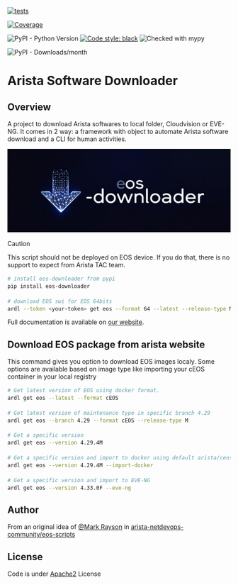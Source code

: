 [![tests](https://github.com/titom73/eos-downloader/actions/workflows/pr-management.yml/badge.svg?event=push)](https://github.com/titom73/eos-downloader/actions/workflows/pr-management.yml)

[![Coverage](https://img.shields.io/endpoint?url=https://gist.githubusercontent.com/titom73/17c473b44b23f1a4c92d3d100644368c/raw/eos-downloader-coverage.json)](https://github.com/titom73/eos-downloader/actions/workflows/coverage-badge.yml)

![PyPI - Python Version](https://img.shields.io/pypi/pyversions/eos-downloader)
[![Code style: black](https://img.shields.io/badge/code%20style-black-000000.svg)](https://github.com/psf/black)
![Checked with mypy](http://www.mypy-lang.org/static/mypy_badge.svg)
<!-- ![GitHub release](https://img.shields.io/github/v/release/titom73/arista-downloader) -->
![PyPI - Downloads/month](https://img.shields.io/pypi/dm/eos-downloader)
<!-- [![pre-commit](https://img.shields.io/badge/pre--commit-enabled-brightgreen?logo=pre-commit&logoColor=white)](https://github.com/pre-commit/pre-commit) -->

# Arista Software Downloader

## Overview

A project to download Arista softwares to local folder, Cloudvision or EVE-NG. It comes in 2 way: a framework with object to automate Arista software download and a CLI for human activities.

<img src='docs/imgs/logo.jpg' class="center" width="800px" />

> [!CAUTION]
> This script should not be deployed on EOS device. If you do that, there is no support to expect from Arista TAC team.

```bash
# install eos-downloader from pypi
pip install eos-downloader

# download EOS swi for EOS 64bits
ardl --token <your-token> get eos --format 64 --latest --release-type M
```

Full documentation is available on [our website](https://titom73.github.io/eos-downloader/).

## Download EOS package from arista website

This command gives you option to download EOS images localy. Some options are available based on image type like importing your cEOS container in your local registry

```bash
# Get latest version of EOS using docker format.
ardl get eos --latest --format cEOS

# Get latest version of maintenance type in specific branch 4.29
ardl get eos --branch 4.29 --format cEOS --release-type M

# Get a specific version
ardl get eos --version 4.29.4M

# Get a specific version and import to docker using default arista/ceos:{version}{release_type}
ardl get eos --version 4.29.4M --import-docker

# Get a specific version and import to EVE-NG
ardl get eos --version 4.33.0F --eve-ng
```

## Author

From an original idea of [@Mark Rayson](https://github.com/Sparky-python) in [arista-netdevops-community/eos-scripts](https://github.com/arista-netdevops-community/eos-scripts)

## License

Code is under [Apache2](https://github.com/titom73/eos-downloader/blob/main/LICENSE) License
